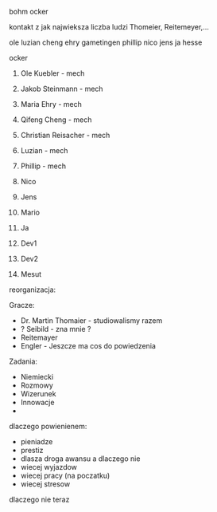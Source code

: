 bohm
ocker


kontakt z jak najwieksza liczba ludzi
Thomeier, Reitemeyer,...

ole
luzian
cheng
ehry
gametingen
phillip
nico
jens
ja
hesse

ocker




1. Ole  Kuebler - mech
2. Jakob Steinmann - mech
3. Maria Ehry - mech
4. Qifeng Cheng - mech
5. Christian Reisacher - mech
6. Luzian  - mech
7. Phillip - mech

1. Nico
2. Jens
3. Mario
4. Ja
5. Dev1
6. Dev2


7. Mesut

reorganizacja:


Gracze:
- Dr. Martin Thomaier - studiowalismy razem
- ? Seibild - zna mnie ?
- Reitemayer
- Engler - Jeszcze ma cos do powiedzenia


Zadania:
- Niemiecki
- Rozmowy
- Wizerunek
- Innowacje
- 

dlaczego powienienem:
- pieniadze
- prestiz
- dlasza droga awansu
a dlaczego nie
- wiecej wyjazdow
- wiecej pracy (na poczatku)
- wiecej stresow

dlaczego nie teraz 
